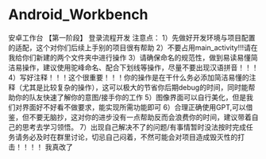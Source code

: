 # Android_Workbench
安卓工作台
【第一阶段】
登录流程开发
注意点：
1）先做好开发环境与项目配置的适配，这个对你们后续上手别的项目很有帮助
2）不要占用main_activity!!!请在我给你们新建的两个文件夹中进行操作
3）请确保命名的规范性，做到易读易懂简洁易操作，建议使用驼峰命名、配合下划线等操作，尽量不要出现汉语拼音！！！
4）写好注释！！！这个很重要！！！你的操作是在干什么务必添加简洁易懂的注释（尤其是比较复杂的操作），这可以极大的节省你后期debug的时间，同时能帮助你的队友快速了解你的意图/接手你的工作
5）图像界面可以自行美化，但是我们对界面好不好看不做要求，能实现所需功能即可
6）合理正确使用GPT,可以借鉴，但不要无脑抄，这对你的进步没有一点帮助反而会浪费你的时间，建议带着自己的思考去学习领悟。
7）出现自己解决不了的问题/有事情暂时没法按时完成任务请务必及时在群里讨论，切忌自己闷着，不然可能会对项目造成毁灭性的打击！！！！
我真改了